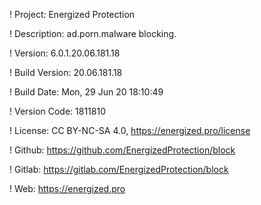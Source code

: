 ! Project: Energized Protection

! Description: ad.porn.malware blocking.

! Version: 6.0.1.20.06.181.18

! Build Version: 20.06.181.18

! Build Date: Mon, 29 Jun 20 18:10:49

! Version Code: 1811810

! License: CC BY-NC-SA 4.0, https://energized.pro/license

! Github: https://github.com/EnergizedProtection/block

! Gitlab: https://gitlab.com/EnergizedProtection/block


! Web: https://energized.pro
